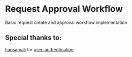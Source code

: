 # Request Approval Workflow

Basic request create and approval workflow implementation

## Special thanks to:

[hansamali](https://github.com/hansamaligamage) for [user-authentication](https://github.com/hansamaligamage/user-authentication)
